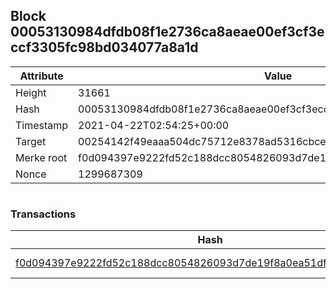 ## Block 00053130984dfdb08f1e2736ca8aeae00ef3cf3eccf3305fc98bd034077a8a1d

Attribute | Value
--- | ---
Height | 31661
Hash | 00053130984dfdb08f1e2736ca8aeae00ef3cf3eccf3305fc98bd034077a8a1d
Timestamp | 2021-04-22T02:54:25+00:00
Target | 00254142f49eaaa504dc75712e8378ad5316cbcead634704b3734b6271167cc4
Merke root | f0d094397e9222fd52c188dcc8054826093d7de19f8a0ea51dfe404d0c19abf9
Nonce | 1299687309

```

```

### Transactions

Hash | Amount
--- | ---
[f0d094397e9222fd52c188dcc8054826093d7de19f8a0ea51dfe404d0c19abf9](f0d094397e9222fd52c188dcc8054826093d7de19f8a0ea51dfe404d0c19abf9.md) | 10.00000000 SKEPTI 
